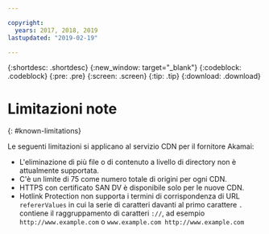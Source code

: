 ```yaml
---

copyright:
  years: 2017, 2018, 2019
lastupdated: "2019-02-19"

---
```


{:shortdesc: .shortdesc}
{:new_window: target="_blank"}
{:codeblock: .codeblock}
{:pre: .pre}
{:screen: .screen}
{:tip: .tip}
{:download: .download}

# Limitazioni note
{: #known-limitations}

Le seguenti limitazioni si applicano al servizio CDN per il fornitore Akamai:
* L'eliminazione di più file o di contenuto a livello di directory non è attualmente supportata.
* C'è un limite di 75 come numero totale di origini per ogni CDN.
* HTTPS con certificato SAN DV è disponibile solo per le nuove CDN.
* Hotlink Protection non supporta i termini di corrispondenza di URL `refererValues` in cui la serie di caratteri davanti al primo carattere `.` contiene il raggruppamento di caratteri `://`, ad esempio `http://www.example.com` o `www.example.com http://www.example.com`
